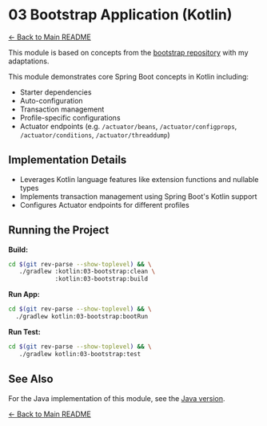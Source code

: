 # 03 Bootstrap Application (Kotlin)

[← Back to Main README](../../README.md)

This module is based on concepts from the [bootstrap repository](https://github.com/reactive-spring-book/bootstrap) with my adaptations.

This module demonstrates core Spring Boot concepts in Kotlin including:

- Starter dependencies
- Auto-configuration
- Transaction management
- Profile-specific configurations
- Actuator endpoints (e.g. `/actuator/beans`, `/actuator/configprops`, `/actuator/conditions`, `/actuator/threaddump`)

## Implementation Details

- Leverages Kotlin language features like extension functions and nullable types
- Implements transaction management using Spring Boot's Kotlin support
- Configures Actuator endpoints for different profiles

## Running the Project

**Build:**

```bash
cd $(git rev-parse --show-toplevel) && \
   ./gradlew :kotlin:03-bootstrap:clean \
             :kotlin:03-bootstrap:build
```

**Run App:**

```bash
cd $(git rev-parse --show-toplevel) && \
  ./gradlew kotlin:03-bootstrap:bootRun
```

**Run Test:**

```bash
cd $(git rev-parse --show-toplevel) && \
   ./gradlew kotlin:03-bootstrap:test
```

## See Also

For the Java implementation of this module, see the [Java version](../../java/03-bootstrap).

[← Back to Main README](../../README.md)
